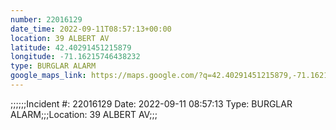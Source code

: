```yaml
---
number: 22016129
date_time: 2022-09-11T08:57:13+00:00
location: 39 ALBERT AV
latitude: 42.40291451215879
longitude: -71.16215746438232
type: BURGLAR ALARM
google_maps_link: https://maps.google.com/?q=42.40291451215879,-71.16215746438232
---
```


;;;;;;Incident #: 22016129   Date: 2022-09-11 08:57:13   Type: BURGLAR ALARM;;;Location: 39 ALBERT AV;;;
